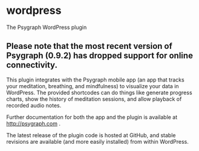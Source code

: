 # wordpress
The Psygraph WordPress plugin

## Please note that the most recent version of Psygraph (0.9.2) has dropped support for online connectivity. 
This plugin integrates with the Psygraph mobile app (an app that tracks your meditation, breathing, and mindfulness) to visualize your data in WordPress.  The provided shortcodes can do things like generate progress charts, show the history of meditation sessions, and allow playback of recorded audio notes.

Further documentation for both the app and the plugin is available at http://psygraph.com .

The latest release of the plugin code is hosted at GitHub, and stable revisions are available (and more easily installed) from within WordPress.

